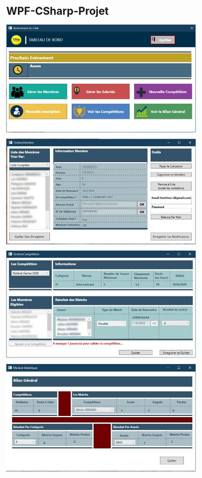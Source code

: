 # WPF-CSharp-Projet



![](Capture1.jpg)


![](Capture2.jpg)


![](Capture3.jpg)


![](Capture4.jpg)
